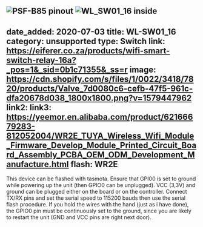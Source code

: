 ![PSF-B85 pinout](https://user-images.githubusercontent.com/22073955/110245649-6a313900-7f64-11eb-935c-244aa4bb9a65.png)
![WL_SW01_16 inside](https://user-images.githubusercontent.com/22073955/110245650-6b626600-7f64-11eb-8de2-26b377ba9156.png)
---
date_added: 2020-07-03
title: WL-SW01_16
category: unsupported
type: Switch
link: https://eiferer.co.za/products/wifi-smart-switch-relay-16a?_pos=1&_sid=0b1c71355&_ss=r
image: https://cdn.shopify.com/s/files/1/0022/3418/7820/products/Valve_7d0080c6-cefb-47f5-961c-dfa20678d038_1800x1800.png?v=1579447962
link2: 
link3: https://yeemor.en.alibaba.com/product/62166679283-812052004/WR2E_TUYA_Wireless_Wifi_Module_Firmware_Develop_Module_Printed_Circuit_Board_Assembly_PCBA_OEM_ODM_Development_Manufacture.html
flash: WR2E
---


This device can be flashed with tasmota.
Ensure that GPI00 is set to ground while powering up the unit (then GPIO0 can be unplugged). VCC (3,3V) and ground can be plugged either on the board or on the controller.
Connect TX/RX pins and set the serial speed to 115200 bauds then use the serial flash procedure. If you hold the wires with the hand (just as i have done), the GPIO0 pin must be continuously set to the ground, since you are likely to restart the unit (GND and VCC pins are right next door). 
